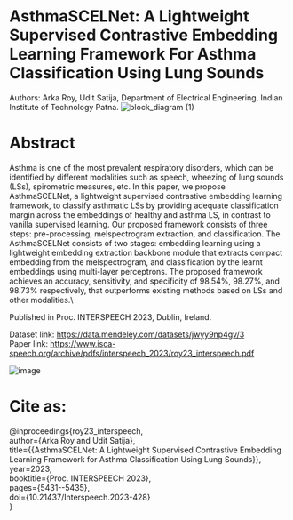 # AsthmaSCELNet: A Lightweight Supervised Contrastive Embedding Learning Framework For Asthma Classification Using Lung Sounds 
Authors: Arka Roy, Udit Satija, Department of Electrical Engineering, Indian Institute of Technology Patna.
![block_diagram (1)](https://github.com/rsarka34/AsthmaSCELNet/assets/89518952/8b6e47bc-8a4c-45ff-8fc4-05bddaa893ba)
# Abstract
Asthma is one of the most prevalent respiratory disorders, which can be identified by different modalities such as speech, wheezing of lung sounds (LSs), spirometric measures, etc. In this paper, we propose AsthmaSCELNet, a lightweight supervised contrastive embedding learning framework, to classify asthmatic LSs by providing adequate classification margin across the embeddings of healthy and asthma LS, in contrast to vanilla supervised learning. Our proposed framework consists of three steps: pre-processing, melspectrogram extraction, and classification. The AsthmaSCELNet consists of two stages: embedding learning using a lightweight embedding extraction backbone module that extracts compact embedding from the melspectrogram, and classification by the learnt embeddings using multi-layer perceptrons. The proposed framework achieves an accuracy, sensitivity, and specificity of 98.54%, 98.27%, and 98.73% respectively, that outperforms existing methods based on LSs and other modalities.\

Published in Proc. INTERSPEECH 2023, Dublin, Ireland.

Dataset link: https://data.mendeley.com/datasets/jwyy9np4gv/3 \
Paper link: https://www.isca-speech.org/archive/pdfs/interspeech_2023/roy23_interspeech.pdf 

![image](https://github.com/rsarka34/AsthmaSCELNet/assets/89518952/1fef1052-c748-4371-8008-b9718ad39093)

# Cite as:
@inproceedings{roy23_interspeech,\
  author={Arka Roy and Udit Satija},\
  title={{AsthmaSCELNet: A Lightweight Supervised Contrastive Embedding Learning Framework for Asthma Classification Using Lung Sounds}},\
  year=2023,\
  booktitle={Proc. INTERSPEECH 2023},\
  pages={5431--5435},\
  doi={10.21437/Interspeech.2023-428}\
}



